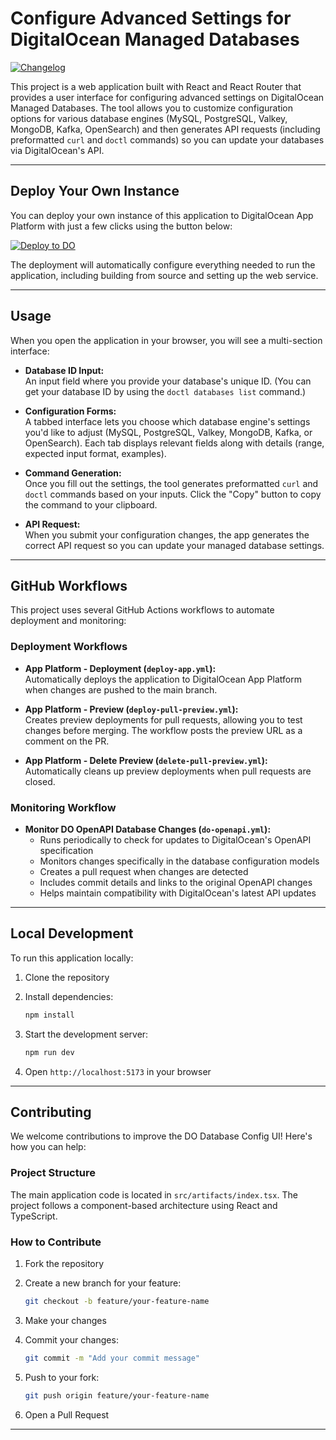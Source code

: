 # Configure Advanced Settings for DigitalOcean Managed Databases

[![Changelog](https://img.shields.io/github/v/release/jkpe/do-db-config-ui?include_prereleases&label=changelog)](https://github.com/jkpe/do-db-config-ui/releases)

This project is a web application built with React and React Router that provides a user interface for configuring advanced settings on DigitalOcean Managed Databases. The tool allows you to customize configuration options for various database engines (MySQL, PostgreSQL, Valkey, MongoDB, Kafka, OpenSearch) and then generates API requests (including preformatted `curl` and `doctl` commands) so you can update your databases via DigitalOcean's API.

---

## Deploy Your Own Instance

You can deploy your own instance of this application to DigitalOcean App Platform with just a few clicks using the button below:

[![Deploy to DO](https://www.deploytodo.com/do-btn-blue.svg)](https://cloud.digitalocean.com/apps/new?repo=https://github.com/jkpe/do-db-config-ui/tree/main)

The deployment will automatically configure everything needed to run the application, including building from source and setting up the web service.

---

## Usage

When you open the application in your browser, you will see a multi-section interface:

- **Database ID Input:**  
  An input field where you provide your database's unique ID. (You can get your database ID by using the `doctl databases list` command.)

- **Configuration Forms:**  
  A tabbed interface lets you choose which database engine's settings you'd like to adjust (MySQL, PostgreSQL, Valkey, MongoDB, Kafka, or OpenSearch). Each tab displays relevant fields along with details (range, expected input format, examples).

- **Command Generation:**  
  Once you fill out the settings, the tool generates preformatted `curl` and `doctl` commands based on your inputs. Click the "Copy" button to copy the command to your clipboard.

- **API Request:**  
  When you submit your configuration changes, the app generates the correct API request so you can update your managed database settings.

---

## GitHub Workflows

This project uses several GitHub Actions workflows to automate deployment and monitoring:

### Deployment Workflows

- **App Platform - Deployment (`deploy-app.yml`):**  
  Automatically deploys the application to DigitalOcean App Platform when changes are pushed to the main branch.

- **App Platform - Preview (`deploy-pull-preview.yml`):**  
  Creates preview deployments for pull requests, allowing you to test changes before merging. The workflow posts the preview URL as a comment on the PR.

- **App Platform - Delete Preview (`delete-pull-preview.yml`):**  
  Automatically cleans up preview deployments when pull requests are closed.

### Monitoring Workflow

- **Monitor DO OpenAPI Database Changes (`do-openapi.yml`):**  
  - Runs periodically to check for updates to DigitalOcean's OpenAPI specification
  - Monitors changes specifically in the database configuration models
  - Creates a pull request when changes are detected
  - Includes commit details and links to the original OpenAPI changes
  - Helps maintain compatibility with DigitalOcean's latest API updates

---

## Local Development

To run this application locally:

1. Clone the repository
2. Install dependencies:

   ```bash
   npm install
   ```

3. Start the development server:

   ```bash
   npm run dev
   ```

4. Open `http://localhost:5173` in your browser

---

## Contributing

We welcome contributions to improve the DO Database Config UI! Here's how you can help:

### Project Structure

The main application code is located in `src/artifacts/index.tsx`. The project follows a component-based architecture using React and TypeScript.

### How to Contribute

1. Fork the repository
2. Create a new branch for your feature:

   ```bash
   git checkout -b feature/your-feature-name
   ```

3. Make your changes
4. Commit your changes:

   ```bash
   git commit -m "Add your commit message"
   ```

5. Push to your fork:

   ```bash
   git push origin feature/your-feature-name
   ```

6. Open a Pull Request

---
